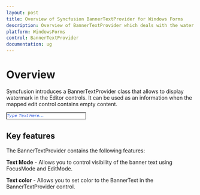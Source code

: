 ```yaml
---
layout: post
title: Overview of Syncfusion BannerTextProvider for Windows Forms
description: Overview of BannerTextProvider which deals with the water mark support for editor controls with the support to set color to the text
platform: WindowsForms
control: BannerTextProvider
documentation: ug
---
```


# Overview

Syncfusion introduces a BannerTextProvider class that allows to display watermark in the Editor controls. It can be used as an information when the mapped edit control contains empty content.

![Overview of BannerTextProvider](Overview_images/overview.png) 

## Key features

The BannerTextProvider contains the following features:

**Text Mode** - Allows you to control visibility of the banner text using FocusMode and EditMode.

**Text color** - Allows you to set color to the BannerText in the BannerTextProvider control.

